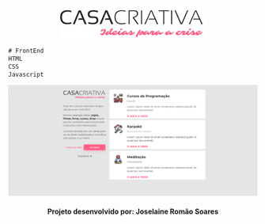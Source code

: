 <p align="center">
  <img  src="https://github.com/joselainejrs/casa-criativa/blob/master/img/imgur.png" alt="Imagem">
</p>

```
# FrontEnd
HTML
CSS
Javascript
```
![Imagem](https://github.com/joselainejrs/casa-criativa/blob/master/img/capa.png)

<h4 align="center">
Projeto desenvolvido por: Joselaine Romão Soares
</h4>


